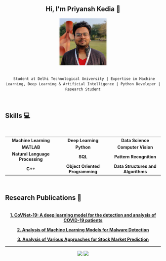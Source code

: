 
<h2 align="center"> Hi, I'm Priyansh Kedia 👋 <br/> </h2> 

<p align="center"><img width = 30% src = Priyansh.jpg></p>


<p align="center"> <samp>
  
 <code>
 Student at Delhi Technological University | Expertise in Machine Learning, Deep Learning & Artificial Intelligence | Python Developer | Research Student
  
  </code>
  
  
## Skills :computer:


<center>
<br>
<table align="center">
<tbody align="center">
 <tr>
<td align="center" width="20%">
<span><b><center>Machine Learning</center></b></span> 
</td>

<td align="center" width="20%">
<span><b><center>Deep Learning</center></b></span> 
</td>

<td align="center" width="20%">
<span><b><center>Data Science</center></b></span> 
</td>
</tr>

<tr>
<td align="center" width="20%">
<span><b><center>MATLAB</center></b></span> 
</td>

<td align="center" width="20%">
<span><b><center>Python</center></b></span> 
</td>

<td align="center" width="20%">
<span><b><center>Computer Vision</center></b></span> 
</td>
</tr>

<tr>
<td align="center" width="20%">
<span><b><center>Natural Language Processing</center></b></span> 
</td>

<td align="center" width="20%">
<span><b><center>SQL</center></b></span> 
</td>



<td align="center" width="20%">
<span><b><center>Pattern Recognition</center></b></span>
</td>
</tr>

<tr>
<td align="center" width="20%">
<span><b><center>C++</center></b></span> 
</td>

<td align="center" width="20%">
<span><b><center>Object Oriented Programming</center></b></span> 
</td>

<td align="center" width="20%">
<span><b><center>Data Structures and Algorithms</center></b></span> 
</td>
</tr>

</tbody>
</table>
</br>
</center>

## Research Publications :page_facing_up:

<center>
<br>
<span><b><center><a href="https://www.sciencedirect.com/science/article/pii/S1568494621001071">1. CoVNet-19: A deep learning model for the detection and analysis of COVID-19 patients</a></center></b></span> 
  
<span><b><center><a href = "https://www.tandfonline.com/doi/abs/10.1080/09720529.2020.1721870">2. Analysis of Machine Learning Models for Malware Detection</a></center></b></span>

<span><b><center><a href = "https://www.tandfonline.com/doi/abs/10.1080/09720510.2020.1724627">3. Analysis of Various Approaches for Stock Market Prediction</a></center></b></span> 

_____________

<p align="center">
<a href="https://www.linkedin.com/in/priyanshkedia/"><img src="https://img.shields.io/badge/linkedin-%230077B5.svg?&style=for-the-badge&logo=linkedin&logoColor=white"/></a>
<a href="https://drive.google.com/file/d/1mDyNG0dc53amxkvidotnx4TO6ZrB8j4P/view"><img width = 22% src="https://img.shields.io/badge/Priyansh%20Kedia-Resume-blue"/></a>


